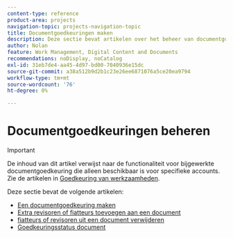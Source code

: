```yaml
---
content-type: reference
product-area: projects
navigation-topic: projects-navigation-topic
title: Documentgoedkeuringen maken
description: Deze sectie bevat artikelen over het beheer van documentgoedkeuringen in Adobe Workfront.
author: Nolan
feature: Work Management, Digital Content and Documents
recommendations: noDisplay, noCatalog
exl-id: 31eb7de4-aa45-4d97-bd00-7040936e15dc
source-git-commit: a38a512b9d2b1c23e26ee6871076a5ce20ea9794
workflow-type: tm+mt
source-wordcount: '76'
ht-degree: 0%

---
```


# Documentgoedkeuringen beheren

>[!IMPORTANT]
>
>De inhoud van dit artikel verwijst naar de functionaliteit voor bijgewerkte documentgoedkeuring die alleen beschikbaar is voor specifieke accounts. Zie de artikelen in [Goedkeuring van werkzaamheden](/help/quicksilver/review-and-approve-work/manage-approvals/manage-approvals.md).

Deze sectie bevat de volgende artikelen:

* [Een documentgoedkeuring maken](/help/quicksilver/review-and-approve-work/document-reviews-and-approvals/manage-document-approvals/create-a-document-approval.md)
* [Extra revisoren of fiatteurs toevoegen aan een document](/help/quicksilver/review-and-approve-work/document-reviews-and-approvals/manage-document-approvals/add-additional-reviewers-or-approvers.md)
* [fiatteurs of revisoren uit een document verwijderen](/help/quicksilver/review-and-approve-work/document-reviews-and-approvals/manage-document-approvals/remove-approvers-or-reviewers.md)
* [Goedkeuringsstatus document](/help/quicksilver/review-and-approve-work/document-reviews-and-approvals/manage-document-approvals/document-approval-status.md)
